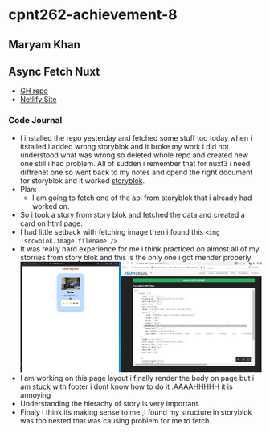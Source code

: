 # cpnt262-achievement-8

## Maryam Khan

## Async Fetch Nuxt

- [GH repo](https://github.com/maryambkhan/cpnt262-achievement-8)
- [Netlify Site]()

### Code Journal

- I installed the repo yesterday and fetched some stuff too today when i 
  itstalled i added wrong storyblok and it broke my work i did not understood 
  what was wrong so deleted whole repo and created new one still i had problem.
  All of sudden i remember that for nuxt3 i need diffrenet one
  so went back to my notes and opend the right document for storyblok and it worked
  [storyblok](https://www.storyblok.com/mp/storyblok-meets-vue3-nuxt3).
- Plan:
  - I am going  to fetch one of the api from storyblok that i already had worked on.
- So i took a story from story blok and fetched the data and created a card on html page.
- I had little setback with fetching image then i found this  `<img :src=blok.image.filename />`
- It was really hard experience for me i  think practiced on almost all of my storries from 
 story blok and this is the only one i got rnender properly 
 ![Card](assets/images/apifetch.PNG)
- I am working on this page layout i finally render the body on page but i am stuck with 
  footer i dont know how to do it .AAAAHHHHH it is annoying
- Understanding the hierachy of story is very important.
- Finaly i think its making sense to me ,I found my structure in storyblok was too nested that was causing 
  problem for me to fetch.
